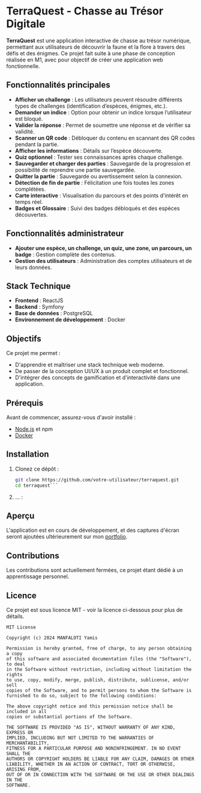 # TerraQuest - Chasse au Trésor Digitale  

**TerraQuest** est une application interactive de chasse au trésor numérique, permettant aux utilisateurs de découvrir la faune et la flore à travers des défis et des énigmes. Ce projet fait suite à une phase de conception réalisée en M1, avec pour objectif de créer une application web fonctionnelle.

## Fonctionnalités principales  

- **Afficher un challenge** : Les utilisateurs peuvent résoudre différents types de challenges (identification d’espèces, énigmes, etc.).
- **Demander un indice** : Option pour obtenir un indice lorsque l’utilisateur est bloqué.
- **Valider la réponse** : Permet de soumettre une réponse et de vérifier sa validité.
- **Scanner un QR code** : Débloquer du contenu en scannant des QR codes pendant la partie.
- **Afficher les informations** : Détails sur l’espèce découverte.
- **Quiz optionnel** : Tester ses connaissances après chaque challenge.
- **Sauvegarder et charger des parties** : Sauvegarde de la progression et possibilité de reprendre une partie sauvegardée.
- **Quitter la partie** : Sauvegarde ou avertissement selon la connexion.
- **Détection de fin de partie** : Félicitation une fois toutes les zones complétées.
- **Carte interactive** : Visualisation du parcours et des points d'intérêt en temps réel.
- **Badges et Glossaire** : Suivi des badges débloqués et des espèces découvertes.

## Fonctionnalités administrateur  

- **Ajouter une espèce, un challenge, un quiz, une zone, un parcours, un badge** : Gestion complète des contenus.
- **Gestion des utilisateurs** : Administration des comptes utilisateurs et de leurs données.

## Stack Technique  

- **Frontend** : ReactJS  
- **Backend** : Symfony  
- **Base de données** : PostgreSQL  
- **Environnement de développement** : Docker  

## Objectifs  

Ce projet me permet :  
- D'apprendre et maîtriser une stack technique web moderne.  
- De passer de la conception UI/UX à un produit complet et fonctionnel.  
- D'intégrer des concepts de gamification et d'interactivité dans une application.

## Prérequis  

Avant de commencer, assurez-vous d'avoir installé :  
- [Node.js](https://nodejs.org/) et npm  
- [Docker](https://www.docker.com/)  

## Installation  

1. Clonez ce dépôt :  
   ```bash
   git clone https://github.com/votre-utilisateur/terraquest.git
   cd terraquest```
2. ... :

## Aperçu  

L'application est en cours de développement, et des captures d'écran seront ajoutées ultérieurement sur mon [portfolio](https://kreezeg123.github.io/portfolio/).  

## Contributions  

Les contributions sont actuellement fermées, ce projet étant dédié à un apprentissage personnel.  

## Licence

Ce projet est sous licence MIT - voir la licence ci-dessous pour plus de détails.

```
MIT License

Copyright (c) 2024 MANFALOTI Yamis

Permission is hereby granted, free of charge, to any person obtaining a copy
of this software and associated documentation files (the "Software"), to deal
in the Software without restriction, including without limitation the rights
to use, copy, modify, merge, publish, distribute, sublicense, and/or sell
copies of the Software, and to permit persons to whom the Software is
furnished to do so, subject to the following conditions:

The above copyright notice and this permission notice shall be included in all
copies or substantial portions of the Software.

THE SOFTWARE IS PROVIDED "AS IS", WITHOUT WARRANTY OF ANY KIND, EXPRESS OR
IMPLIED, INCLUDING BUT NOT LIMITED TO THE WARRANTIES OF MERCHANTABILITY,
FITNESS FOR A PARTICULAR PURPOSE AND NONINFRINGEMENT. IN NO EVENT SHALL THE
AUTHORS OR COPYRIGHT HOLDERS BE LIABLE FOR ANY CLAIM, DAMAGES OR OTHER
LIABILITY, WHETHER IN AN ACTION OF CONTRACT, TORT OR OTHERWISE, ARISING FROM,
OUT OF OR IN CONNECTION WITH THE SOFTWARE OR THE USE OR OTHER DEALINGS IN THE
SOFTWARE.
```
